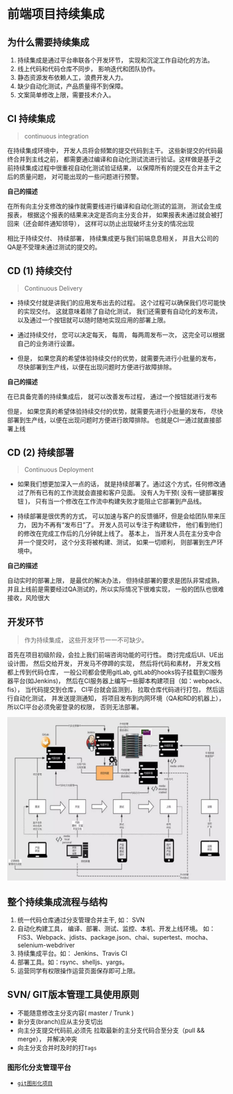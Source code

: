# 前端项目持续集成 

## 为什么需要持续集成
1. 持续集成是通过平台串联各个开发环节， 实现和沉淀工作自动化的方法。
2. 线上代码和代码仓库不同步， 影响迭代和团队协作。
3. 静态资源发布依赖人工，浪费开发人力。
4. 缺少自动化测试，产品质量得不到保障。
5. 文案简单修改上限，需要技术介入。



## CI 持续集成
> continuous integration

在持续集成环境中， 开发人员将会频繁的提交代码到主干。 这些新提交的代码最终合并到主线之前， 都需要通过编译和自动化测试流进行验证。这样做是基于之前持续集成过程中很重视自动化测试验证结果， 以保障所有的提交在合并主干之后的质量问题， 对可能出现的一些问题进行预警。


**自己的描述**

在所有向主分支修改的操作就需要线进行编译和自动化测试的监测， 测试会生成报表， 根据这个报表的结果来决定是否向主分支合并， 如果报表未通过就会被打回来（还会邮件通知领导）， 这样可以防止出现破坏主分支的情况出现

相比于持续交付、 持续部署， 持续集成更与我们前端息息相关， 并且大公司的QA是不受理未通过测试的提交的。


## CD (1) 持续交付
> Continuous Delivery

* 持续交付就是讲我们的应用发布出去的过程。 这个过程可以确保我们尽可能快的实现交付。 这就意味着除了自动化测试， 我们还需要有自动化的发布流， 以及通过一个按钮就可以随时随地实现应用的部署上限。

* 通过持续交付， 您可以决定每天， 每周， 每两周发布一次， 这完全可以根据自己的业务进行设置。

* 但是， 如果您真的希望体验持续交付的优势，就需要先进行小批量的发布， 尽快部署到生产线，以便在出现问题时方便进行故障排除。


**自己的描述** 

在已具备完善的持续集成后， 就可以改善发布过程， 通过一个按钮就进行发布

但是， 如果您真的希望体验持续交付的优势，就需要先进行小批量的发布， 尽快部署到生产线，以便在出现问题时方便进行故障排除。
也就是CI一通过就直接部署上线


## CD (2) 持续部署
> Continuous Deployment

* 如果我们想更加深入一点的话， 就是持续部署了。通过这个方式，任何修改通过了所有已有的工作流就会直接和客户见面。  没有人为干预( 没有一键部署按钮 )， 只有当一个修改在工作流中构建失败才能阻止它部署到产品线。

* 持续部署是很优秀的方式， 可以加速与客户的反馈循环，但是会给团队带来压力， 因为不再有“发布日”了。 开发人员可以专注于构建软件， 他们看到他们的修改在完成工作后的几分钟就上线了。 基本上， 当开发人员在主分支中合并一个提交时， 这个分支将被构建、测试， 如果一切顺利， 则部署到生产环境中。

**自己的描述**

自动实时的部署上限， 是最优的解决办法， 但持续部署的要求是团队非常成熟， 并且上线前是需要经过QA测试的，所以实际情况下很难实现， 一般的团队也很难接收，风险很大


## 开发环节
> 作为持续集成， 这些开发环节一一不可缺少。

首先在项目初级阶段，会拉上我们前端咨询功能的可行性。 商讨完成后UI、UE出设计图， 然后交给开发， 开发马不停蹄的实现， 然后将代码和素材， 开发文档都上传到代码仓库， 一般公司都会使用gitLab, gitLab的hooks钩子挂载到CI服务器平台(如Jenkins)， 然后在CI服务器上编写一些脚本构建项目（如：webpack、fis）， 当代码提交到仓库， CI平台就会监测到， 拉取仓库代码进行打包， 然后运行自动化测试， 并发送提测通知， 将项目发布到内网环境（QA和RD的机器上）， 所以CI平台必须免密登录的权限， 否则无法部署。



![](md_imgs/2019-02-17-09-51-59.png)



## 整个持续集成流程与结构
1. 统一代码仓库通过分支管理合并主干, 如： SVN
2. 自动化构建工具， 编译、部署、测试、监控、本机、开发上线环境。 如： FIS3、Webpack、jdists、package.json、chai、supertest、mocha、selenium-webdriver
3. 持续集成平台。如： Jenkins、Travis CI
4. 部署工具。如：rsync、shelljs、yargs。
5. 运营同学有权限操作运营页面保存即可上限。


## SVN/ GIT版本管理工具使用原则
* 不能随意修改主分支内容( master / Trunk )
* 新分支(branch)应从主分支切出
* 向主分支提交代码前,必须先 拉取最新的主分支代码合至分支（pull && merge）， 并解决冲突
* 向主分支合并时及时的打`Tags` 


### 图形化分支管理平台
* [ `git图形化项目` ](./code/git图形化.md)